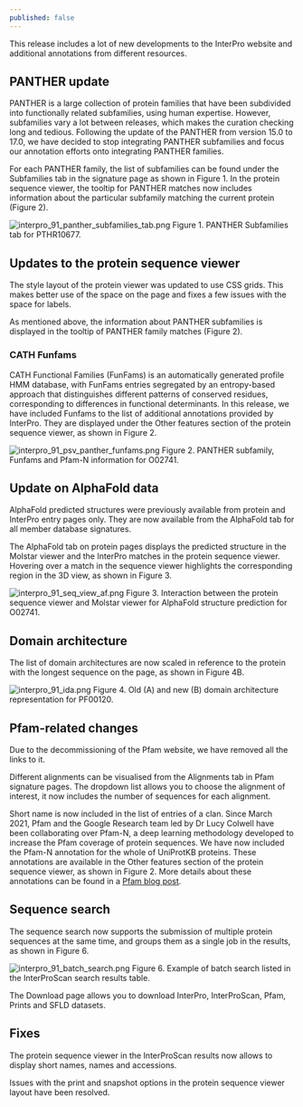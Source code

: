 ```yaml
---
published: false
---
```

This release includes a lot of new developments to the InterPro website and additional annotations from different resources.

## PANTHER update
PANTHER is a large collection of protein families that have been subdivided into functionally related subfamilies, using human expertise. However, subfamilies vary a lot between releases, which makes the curation checking long and tedious. Following the update of the PANTHER from version 15.0 to 17.0, we have decided to stop integrating PANTHER subfamilies and focus our annotation efforts onto integrating PANTHER families.

For each PANTHER family, the list of subfamilies can be found under the Subfamilies tab in the signature page as shown in Figure 1. 
In the protein sequence viewer, the tooltip for PANTHER matches now includes information about the particular subfamily matching the current protein (Figure 2).

![interpro_91_panther_subfamilies_tab.png]({{site.baseurl}}/assets/media/images/posts/interpro_91_panther_subfamilies_tab.png)
Figure 1. PANTHER Subfamilies tab for PTHR10677.

## Updates to the protein sequence viewer
The style layout of the protein viewer was updated to use CSS grids. This makes better use of the space on the page and fixes a few issues with the space for labels.

As mentioned above, the information about PANTHER subfamilies is displayed in the tooltip of PANTHER family matches (Figure 2).

### CATH Funfams
CATH Functional Families (FunFams) is an automatically generated profile HMM database, with FunFams entries segregated by an entropy-based approach that distinguishes different patterns of conserved residues, corresponding to differences in functional determinants.
In this release, we have included Funfams to the list of additional annotations provided by InterPro. They are displayed under the Other features section of the protein sequence viewer, as shown in Figure 2.

![interpro_91_psv_panther_funfams.png]({{site.baseurl}}/assets/media/images/posts/interpro_91_psv_panther_funfams.png)
Figure 2. PANTHER subfamily, Funfams and Pfam-N information for O02741.

## Update on AlphaFold data
AlphaFold predicted structures were previously available from protein and InterPro entry pages only. They are now available from the AlphaFold tab for all member database signatures.

The AlphaFold tab on protein pages displays the predicted structure in the Molstar viewer and the InterPro matches in the protein sequence viewer. Hovering over a match in the sequence viewer highlights the corresponding region in the 3D view, as shown in Figure 3.

![interpro_91_seq_view_af.png]({{site.baseurl}}/assets/media/images/posts/interpro_91_seq_view_af.png)
Figure 3. Interaction between the protein sequence viewer and Molstar viewer for AlphaFold structure prediction for O02741.

## Domain architecture
The list of domain architectures are now scaled in reference to the protein with the longest sequence on the page, as shown in Figure 4B.

![interpro_91_ida.png]({{site.baseurl}}/assets/media/images/posts/interpro_91_ida.png)
Figure 4. Old (A) and new (B) domain architecture representation for PF00120.

## Pfam-related changes
Due to the decommissioning of the Pfam website, we have removed all the links to it.

Different alignments can be visualised from the Alignments tab in Pfam signature pages. The dropdown list allows you to choose the alignment of interest, it now includes the number of sequences for each alignment.

Short name is now included in the list of entries of a clan.
Since March 2021, Pfam and the Google Research team led by Dr Lucy Colwell have been collaborating over Pfam-N, a deep learning methodology developed to increase the Pfam coverage of protein sequences. We have now included the Pfam-N annotation for the whole of UniProtKB proteins. These annotations are available in the Other features section of the protein sequence viewer, as shown in Figure 2. More details about these annotations can be found in a [Pfam blog post](https://xfam.wordpress.com/2022/10/20/a-new-version-of-pfam-n-is-available).

## Sequence search
The sequence search now supports the submission of multiple protein sequences at the same time, and groups them as a single job in the results, as shown in Figure 6.

![interpro_91_batch_search.png]({{site.baseurl}}/assets/media/images/posts/interpro_91_batch_search.png)
Figure 6. Example of batch search listed in the InterProScan search results table.

The Download page allows you to download InterPro, InterProScan, Pfam, Prints and SFLD datasets.

## Fixes
The protein sequence viewer in the InterProScan results now allows to display short names, names and accessions.

Issues with the print and snapshot options in the protein sequence viewer layout have been resolved.



